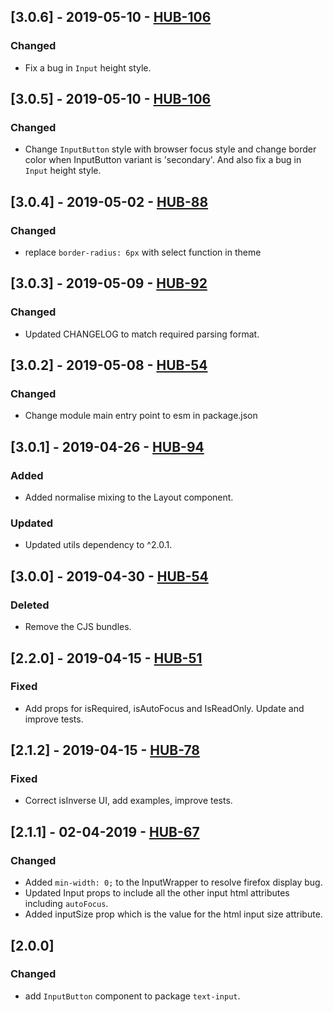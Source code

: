 ## [3.0.6] - 2019-05-10 - [HUB-106](https://creditandfinance.atlassian.net/browse/HUB-106)
### Changed
- Fix a bug in `Input` height style.

## [3.0.5] - 2019-05-10 - [HUB-106](https://creditandfinance.atlassian.net/browse/HUB-106)
### Changed
- Change `InputButton` style with browser focus style and change border color when InputButton variant is 'secondary'. And also fix a bug in `Input` height style.

## [3.0.4] - 2019-05-02 - [HUB-88](https://creditandfinance.atlassian.net/browse/HUB-88)
### Changed
- replace `border-radius: 6px` with select function in theme

## [3.0.3] - 2019-05-09 - [HUB-92](https://creditandfinance.atlassian.net/browse/HUB-92)
### Changed
- Updated CHANGELOG to match required parsing format.

## [3.0.2] - 2019-05-08 - [HUB-54](https://creditandfinance.atlassian.net/browse/HUB-54)
### Changed
- Change module main entry point to esm in package.json

## [3.0.1] - 2019-04-26 - [HUB-94](https://creditandfinance.atlassian.net/browse/HUB-94)
### Added
- Added normalise mixing to the Layout component.

### Updated
- Updated utils dependency to ^2.0.1.

## [3.0.0] - 2019-04-30 - [HUB-54](https://creditandfinance.atlassian.net/browse/HUB-54)
### Deleted
- Remove the CJS bundles.

## [2.2.0] - 2019-04-15 - [HUB-51](https://creditandfinance.atlassian.net/browse/HUB-51)
### Fixed
- Add props for isRequired, isAutoFocus and IsReadOnly. Update and improve tests.

## [2.1.2] - 2019-04-15 - [HUB-78](https://creditandfinance.atlassian.net/browse/HUB-78)
### Fixed
- Correct isInverse UI, add examples, improve tests.

## [2.1.1] - 02-04-2019 - [HUB-67](https://creditandfinance.atlassian.net/browse/HUB-67)
### Changed
- Added `min-width: 0;` to the InputWrapper to resolve firefox display bug.
- Updated Input props to include all the other input html attributes including `autoFocus`.
- Added inputSize prop which is the value for the html input size attribute.

## [2.0.0]
### Changed
- add `InputButton` component to package `text-input`.





